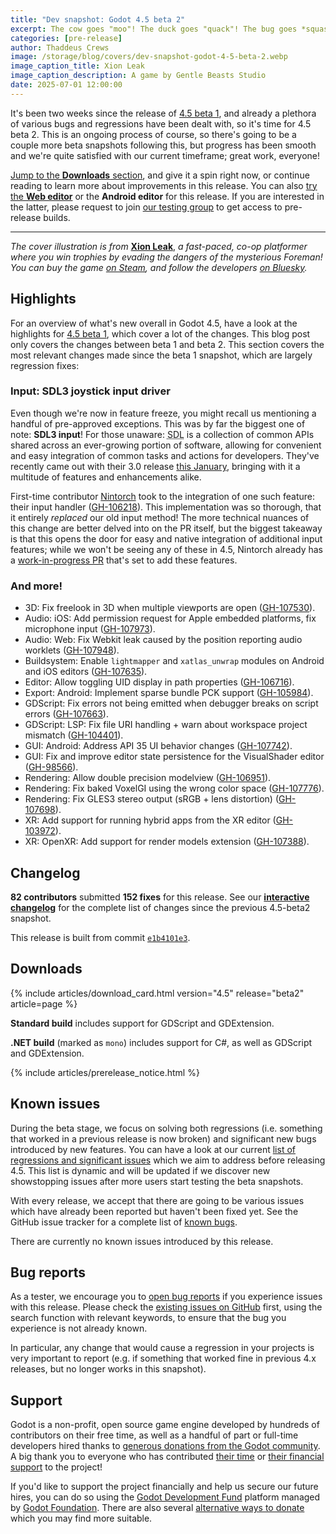```yaml
---
title: "Dev snapshot: Godot 4.5 beta 2"
excerpt: The cow goes "moo"! The duck goes "quack"! The bug goes *squash*!
categories: [pre-release]
author: Thaddeus Crews
image: /storage/blog/covers/dev-snapshot-godot-4-5-beta-2.webp
image_caption_title: Xion Leak
image_caption_description: A game by Gentle Beasts Studio
date: 2025-07-01 12:00:00
---
```


It's been two weeks since the release of [4.5 beta 1](/article/dev-snapshot-godot-4-5-beta-1/), and already a plethora of various bugs and regressions have been dealt with, so it's time for 4.5 beta 2. This is an ongoing process of course, so there's going to be a couple more beta snapshots following this, but progress has been smooth and we're quite satisfied with our current timeframe; great work, everyone!

[Jump to the **Downloads** section](#downloads), and give it a spin right now, or continue reading to learn more about improvements in this release. You can also [try the **Web editor**](https://editor.godotengine.org/releases/4.5.beta2/) or the **Android editor** for this release. If you are interested in the latter, please request to join [our testing group](https://groups.google.com/g/godot-testers) to get access to pre-release builds.

---

*The cover illustration is from* [**Xion Leak**](https://store.steampowered.com/app/1948490/Xion_Leak/?curator_clanid=41324400), *a fast-paced, co-op platformer where you win trophies by evading the dangers of the mysterious Foreman! You can buy the game [on Steam](https://store.steampowered.com/app/1948490/Xion_Leak/?curator_clanid=41324400), and follow the developers [on Bluesky](https://bsky.app/profile/gentlebeastsstudio.bsky.social).*

## Highlights

For an overview of what's new overall in Godot 4.5, have a look at the highlights for [4.5 beta 1](/article/dev-snapshot-godot-4-5-beta-1/), which cover a lot of the changes. This blog post only covers the changes between beta 1 and beta 2. This section covers the most relevant changes made since the beta 1 snapshot, which are largely regression fixes:

### Input: SDL3 joystick input driver

Even though we're now in feature freeze, you might recall us mentioning a handful of pre-approved exceptions. This was by far the biggest one of note: **SDL3 input**! For those unaware: <abbr title="Simple DirectMedia Layer">SDL</abbr> is a collection of common APIs shared across an ever-growing portion of software, allowing for convenient and easy integration of common tasks and actions for developers. They've recently came out with their 3.0 release [this January](https://www.patreon.com/posts/120491416), bringing with it a multitude of features and enhancements alike.

First-time contributor [Nintorch](https://github.com/Nintorch) took to the integration of one such feature: their input handler ([GH-106218](https://github.com/godotengine/godot/pull/106218)). This implementation was so thorough, that it entirely *replaced* our old input method! The more technical nuances of this change are better delved into on the PR itself, but the biggest takeaway is that this opens the door for easy and native integration of additional input features; while we won't be seeing any of these in 4.5, Nintorch already has a [work-in-progress PR](https://github.com/godotengine/godot/pull/107967) that's set to add these features.

### And more!

- 3D: Fix freelook in 3D when multiple viewports are open ([GH-107530](https://github.com/godotengine/godot/pull/107530)).
- Audio: iOS: Add permission request for Apple embedded platforms, fix microphone input ([GH-107973](https://github.com/godotengine/godot/pull/107973)).
- Audio: Web: Fix Webkit leak caused by the position reporting audio worklets ([GH-107948](https://github.com/godotengine/godot/pull/107948)).
- Buildsystem: Enable `lightmapper` and `xatlas_unwrap` modules on Android and iOS editors ([GH-107635](https://github.com/godotengine/godot/pull/107635)).
- Editor: Allow toggling UID display in path properties ([GH-106716](https://github.com/godotengine/godot/pull/106716)).
- Export: Android: Implement sparse bundle PCK support ([GH-105984](https://github.com/godotengine/godot/pull/105984)).
- GDScript: Fix errors not being emitted when debugger breaks on script errors ([GH-107663](https://github.com/godotengine/godot/pull/107663)).
- GDScript: LSP: Fix file URI handling + warn about workspace project mismatch ([GH-104401](https://github.com/godotengine/godot/pull/104401)).
- GUI: Android: Address API 35 UI behavior changes ([GH-107742](https://github.com/godotengine/godot/pull/107742)).
- GUI: Fix and improve editor state persistence for the VisualShader editor ([GH-98566](https://github.com/godotengine/godot/pull/98566)).
- Rendering: Allow double precision modelview ([GH-106951](https://github.com/godotengine/godot/pull/106951)).
- Rendering: Fix baked VoxelGI using the wrong color space ([GH-107776](https://github.com/godotengine/godot/pull/107776)).
- Rendering: Fix GLES3 stereo output (sRGB + lens distortion) ([GH-107698](https://github.com/godotengine/godot/pull/107698)).
- XR: Add support for running hybrid apps from the XR editor ([GH-103972](https://github.com/godotengine/godot/pull/103972)).
- XR: OpenXR: Add support for render models extension ([GH-107388](https://github.com/godotengine/godot/pull/107388)).

## Changelog

**82 contributors** submitted **152 fixes** for this release. See our [**interactive changelog**](https://godotengine.github.io/godot-interactive-changelog/#4.5-beta2) for the complete list of changes since the previous 4.5-beta2 snapshot.

This release is built from commit [`e1b4101e3`](https://github.com/godotengine/godot/commit/e1b4101e3460dd9c6ba0b7f8d88e9751b8383f5b).

## Downloads

{% include articles/download_card.html version="4.5" release="beta2" article=page %}

**Standard build** includes support for GDScript and GDExtension.

**.NET build** (marked as `mono`) includes support for C#, as well as GDScript and GDExtension.

{% include articles/prerelease_notice.html %}

## Known issues

During the beta stage, we focus on solving both regressions (i.e. something that worked in a previous release is now broken) and significant new bugs introduced by new features. You can have a look at our current [list of regressions and significant issues](https://github.com/orgs/godotengine/projects/61) which we aim to address before releasing 4.5. This list is dynamic and will be updated if we discover new showstopping issues after more users start testing the beta snapshots.

With every release, we accept that there are going to be various issues which have already been reported but haven't been fixed yet. See the GitHub issue tracker for a complete list of [known bugs](https://github.com/godotengine/godot/issues?q=is%3Aissue+is%3Aopen+label%3Abug).

There are currently no known issues introduced by this release.

## Bug reports

As a tester, we encourage you to [open bug reports](https://github.com/godotengine/godot/issues) if you experience issues with this release. Please check the [existing issues on GitHub](https://github.com/godotengine/godot/issues) first, using the search function with relevant keywords, to ensure that the bug you experience is not already known.

In particular, any change that would cause a regression in your projects is very important to report (e.g. if something that worked fine in previous 4.x releases, but no longer works in this snapshot).

## Support

Godot is a non-profit, open source game engine developed by hundreds of contributors on their free time, as well as a handful of part or full-time developers hired thanks to [generous donations from the Godot community](https://fund.godotengine.org/). A big thank you to everyone who has contributed [their time](https://github.com/godotengine/godot/blob/master/AUTHORS.md) or [their financial support](https://github.com/godotengine/godot/blob/master/DONORS.md) to the project!

If you'd like to support the project financially and help us secure our future hires, you can do so using the [Godot Development Fund](https://fund.godotengine.org/) platform managed by [Godot Foundation](https://godot.foundation/). There are also several [alternative ways to donate](/donate) which you may find more suitable.
